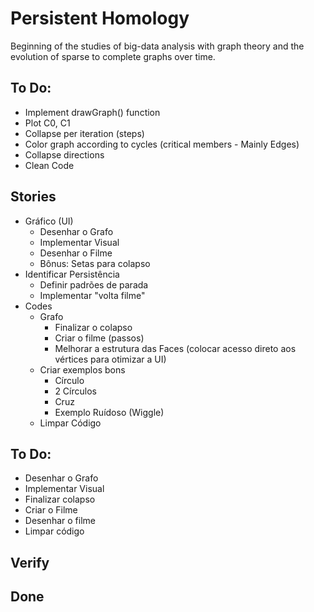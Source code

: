 # Persistent Homology
Beginning of the studies of big-data analysis with graph theory and the evolution of sparse to complete graphs over time.

## To Do:
   - Implement drawGraph() function
   - Plot C0, C1
   - Collapse per iteration (steps)
   - Color graph according to cycles (critical members - Mainly Edges)
   - Collapse directions
   - Clean Code

## Stories
   - Gráfico (UI)
       - Desenhar o Grafo
       - Implementar Visual
       - Desenhar o Filme
       - Bônus: Setas para colapso
   - Identificar Persistência
       - Definir padrões de parada
       - Implementar "volta filme"
   - Codes
       - Grafo
           - Finalizar o colapso
           - Criar o filme (passos)
           - Melhorar a estrutura das Faces (colocar acesso direto aos vértices para otimizar a UI)
       - Criar exemplos bons
           - Círculo
           - 2 Círculos
           - Cruz
           - Exemplo Ruídoso (Wiggle)
       - Limpar Código

## To Do:
   - Desenhar o Grafo
   - Implementar Visual
   - Finalizar colapso
   - Criar o Filme
   - Desenhar o filme
   - Limpar código

## Verify

## Done
